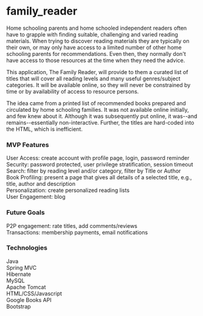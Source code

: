 # family_reader

Home schooling parents and home schooled independent readers often have to grapple with finding suitable, challenging and varied reading materials. When trying to discover reading materials they are typically on their own, or may only have access to a limited number of other home schooling parents for recommendations. Even then, they normally don't have access to those resources at the time when they need the advice.

This application, The Family Reader, will provide to them a curated list of titles that will cover all reading levels and many useful genres/subject categories. It will be available online, so they will never be constrained by time or by availability of access to resource persons.

The idea came from a printed list of recommended books prepared and circulated by home schooling families. It was not available online initially, and few knew about it. Although it was subsequently put online, it was--and remains--essentially non-interactive. Further, the titles are hard-coded into the HTML, which is inefficient.

### MVP Features
   User Access: create account with profile page, login, password reminder  
   Security: password protected, user privilege stratification, session timeout  
   Search: filter by reading level and/or category, filter by Title or Author  
   Book Profiling: present a page that gives all details of a selected title, e.g., title, author and description  
   Personalization: create personalized reading lists  
   User Engagement: blog  

### Future Goals
   P2P engagement: rate titles, add comments/reviews  
   Transactions: membership payments, email notifications  

### Technologies
   Java  
   Spring MVC  
   Hibernate  
   MySQL  
   Apache Tomcat  
   HTML/CSS/Javascript  
   Google Books API  
   Bootstrap  
